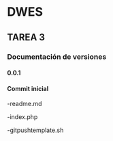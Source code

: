 # DWES

## TAREA 3

### Documentación de versiones

#### 0.0.1

#### Commit inicial

-readme.md

-index.php

-gitpushtemplate.sh
